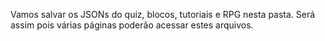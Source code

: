 Vamos salvar os JSONs do quiz, blocos, tutoriais e RPG nesta pasta. Será assim pois várias páginas poderão acessar estes arquivos.